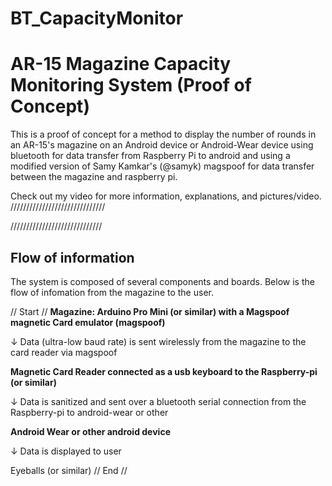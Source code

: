 # BT_CapacityMonitor

AR-15 Magazine Capacity Monitoring System (Proof of Concept)
==============

This is a proof of concept for a method to display the number of rounds in an AR-15's magazine on an Android device or Android-Wear device using bluetooth for data transfer from Raspberry Pi to android and using a modified version of Samy Kamkar's (@samyk) magspoof for data transfer between the magazine and raspberry pi.

Check out my video for more information, explanations, and pictures/video.
//////////////////////////////

/////////////////////////////

Flow of information
--------------
The system is composed of several components and boards.
Below is the flow of infomation from the magazine to the user.

 // Start //
**Magazine: Arduino Pro Mini (or similar) with a Magspoof magnetic Card emulator (magspoof)**


↓         Data (ultra-low baud rate) is sent wirelessly from the magazine to the card reader via magspoof
                
**Magnetic Card Reader connected as a usb keyboard to the Raspberry-pi (or similar)**


↓         Data is sanitized and sent over a bluetooth serial connection from the Raspberry-pi to android-wear or other
                
**Android Wear or other android device**


↓         Data is displayed to user
                
Eyeballs (or similar)
//  End //
